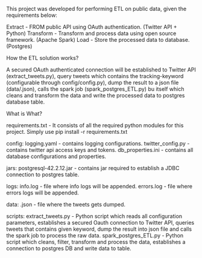 This project was developed for performing ETL on public data, given the requirements below:

Extract - FROM public API using OAuth authentication. (Twitter API + Python)
Transform - Transform and process data using open source framework. (Apache Spark)
Load - Store the processed data to database. (Postgres)

How the ETL solution works?

A secured OAuth authenticated connection will be established to Twitter API (extract_tweets.py), query tweets which contains the tracking-keyword (configurable through config/config.py), dump the result to a json file (data/<keyword>.json), calls the spark job (spark_postgres_ETL.py) bu itself which cleans and transform the data and write the processed data to postgres database table.

What is What?

requirements.txt - It consists of all the required python modules for this project. Simply use pip install -r requirements.txt

config:
logging.yaml - contains logging configurations.
twitter_config.py - contains twitter api access keys and tokens.
db_properties.ini - contains all database configurations and properties.

jars:
postgresql-42.2.12.jar - contains jar required to establish a JDBC connection to postgres table.

logs:
info.log - file where info logs will be appended.
errors.log - file where errors logs will be appended.

data:
<keyword>.json - file where the tweets gets dumped.

scripts:
extract_tweets.py - Python script which reads all configuration parameters, establishes a secured Oauth connection to Twitter API, queries tweets that contains given keyword, dump the result into json file and calls the spark job to process the raw data.
spark_postgres_ETL.py - Python script which cleans, filter, transform and process the data, establishes a connection to postgres DB and write data to table.
